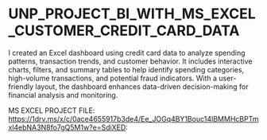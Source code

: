# UNP_PROJECT_BI_WITH_MS_EXCEL_CUSTOMER_CREDIT_CARD_DATA

I created an Excel dashboard using credit card data to analyze spending patterns, transaction trends, and customer behavior. It includes interactive charts, filters, and summary tables to help identify spending categories, high-volume transactions, and potential fraud indicators. With a user-friendly layout, the dashboard enhances data-driven decision-making for financial analysis and monitoring.

MS EXCEL PROJECT FILE: https://1drv.ms/x/c/0ace4655917b3de4/Ee_JOGq4BY1Bouc14IBMMHcBPTmxl4ebNA3N8fo7gQ5M1w?e=SdiXED:
